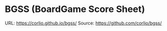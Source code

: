 # BGSS (BoardGame Score Sheet)

URL: https://corlio.github.io/bgss/
Source: https://github.com/corlio/bgss/
